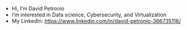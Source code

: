 - Hi, I’m David Petronio
- I’m interested in Data science, Cybersecurity, and Virtualization
- My LinkedIn: https://www.linkedin.com/in/david-petronio-366735116/
